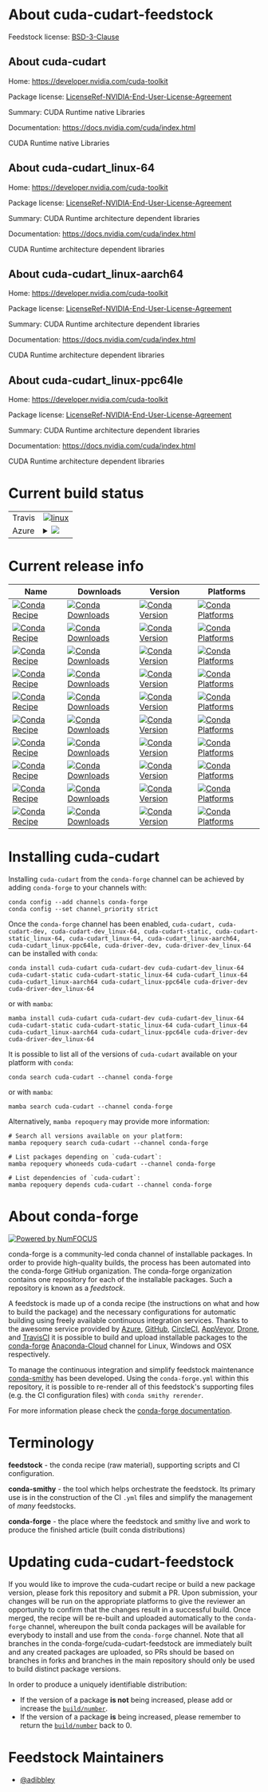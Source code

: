 About cuda-cudart-feedstock
===========================

Feedstock license: [BSD-3-Clause](https://github.com/conda-forge/cuda-cudart-feedstock/blob/main/LICENSE.txt)

About cuda-cudart
-----------------

Home: https://developer.nvidia.com/cuda-toolkit

Package license: [LicenseRef-NVIDIA-End-User-License-Agreement](https://docs.nvidia.com/cuda/eula/index.html)

Summary: CUDA Runtime native Libraries

Documentation: https://docs.nvidia.com/cuda/index.html

CUDA Runtime native Libraries

About cuda-cudart_linux-64
--------------------------

Home: https://developer.nvidia.com/cuda-toolkit

Package license: [LicenseRef-NVIDIA-End-User-License-Agreement](https://docs.nvidia.com/cuda/eula/index.html)

Summary: CUDA Runtime architecture dependent libraries

Documentation: https://docs.nvidia.com/cuda/index.html

CUDA Runtime architecture dependent libraries

About cuda-cudart_linux-aarch64
-------------------------------

Home: https://developer.nvidia.com/cuda-toolkit

Package license: [LicenseRef-NVIDIA-End-User-License-Agreement](https://docs.nvidia.com/cuda/eula/index.html)

Summary: CUDA Runtime architecture dependent libraries

Documentation: https://docs.nvidia.com/cuda/index.html

CUDA Runtime architecture dependent libraries

About cuda-cudart_linux-ppc64le
-------------------------------

Home: https://developer.nvidia.com/cuda-toolkit

Package license: [LicenseRef-NVIDIA-End-User-License-Agreement](https://docs.nvidia.com/cuda/eula/index.html)

Summary: CUDA Runtime architecture dependent libraries

Documentation: https://docs.nvidia.com/cuda/index.html

CUDA Runtime architecture dependent libraries


Current build status
====================


<table><tr>
    <td>Travis</td>
    <td>
      <a href="https://app.travis-ci.com/conda-forge/cuda-cudart-feedstock">
        <img alt="linux" src="https://img.shields.io/travis/com/conda-forge/cuda-cudart-feedstock/main.svg?label=Linux">
      </a>
    </td>
  </tr>
    
  <tr>
    <td>Azure</td>
    <td>
      <details>
        <summary>
          <a href="https://dev.azure.com/conda-forge/feedstock-builds/_build/latest?definitionId=19152&branchName=main">
            <img src="https://dev.azure.com/conda-forge/feedstock-builds/_apis/build/status/cuda-cudart-feedstock?branchName=main">
          </a>
        </summary>
        <table>
          <thead><tr><th>Variant</th><th>Status</th></tr></thead>
          <tbody><tr>
              <td>linux_64</td>
              <td>
                <a href="https://dev.azure.com/conda-forge/feedstock-builds/_build/latest?definitionId=19152&branchName=main">
                  <img src="https://dev.azure.com/conda-forge/feedstock-builds/_apis/build/status/cuda-cudart-feedstock?branchName=main&jobName=linux&configuration=linux%20linux_64_" alt="variant">
                </a>
              </td>
            </tr><tr>
              <td>linux_aarch64</td>
              <td>
                <a href="https://dev.azure.com/conda-forge/feedstock-builds/_build/latest?definitionId=19152&branchName=main">
                  <img src="https://dev.azure.com/conda-forge/feedstock-builds/_apis/build/status/cuda-cudart-feedstock?branchName=main&jobName=linux&configuration=linux%20linux_aarch64_" alt="variant">
                </a>
              </td>
            </tr><tr>
              <td>linux_ppc64le</td>
              <td>
                <a href="https://dev.azure.com/conda-forge/feedstock-builds/_build/latest?definitionId=19152&branchName=main">
                  <img src="https://dev.azure.com/conda-forge/feedstock-builds/_apis/build/status/cuda-cudart-feedstock?branchName=main&jobName=linux&configuration=linux%20linux_ppc64le_" alt="variant">
                </a>
              </td>
            </tr>
          </tbody>
        </table>
      </details>
    </td>
  </tr>
</table>

Current release info
====================

| Name | Downloads | Version | Platforms |
| --- | --- | --- | --- |
| [![Conda Recipe](https://img.shields.io/badge/recipe-cuda--cudart-green.svg)](https://anaconda.org/conda-forge/cuda-cudart) | [![Conda Downloads](https://img.shields.io/conda/dn/conda-forge/cuda-cudart.svg)](https://anaconda.org/conda-forge/cuda-cudart) | [![Conda Version](https://img.shields.io/conda/vn/conda-forge/cuda-cudart.svg)](https://anaconda.org/conda-forge/cuda-cudart) | [![Conda Platforms](https://img.shields.io/conda/pn/conda-forge/cuda-cudart.svg)](https://anaconda.org/conda-forge/cuda-cudart) |
| [![Conda Recipe](https://img.shields.io/badge/recipe-cuda--cudart--dev-green.svg)](https://anaconda.org/conda-forge/cuda-cudart-dev) | [![Conda Downloads](https://img.shields.io/conda/dn/conda-forge/cuda-cudart-dev.svg)](https://anaconda.org/conda-forge/cuda-cudart-dev) | [![Conda Version](https://img.shields.io/conda/vn/conda-forge/cuda-cudart-dev.svg)](https://anaconda.org/conda-forge/cuda-cudart-dev) | [![Conda Platforms](https://img.shields.io/conda/pn/conda-forge/cuda-cudart-dev.svg)](https://anaconda.org/conda-forge/cuda-cudart-dev) |
| [![Conda Recipe](https://img.shields.io/badge/recipe-cuda--cudart--dev_linux--64-green.svg)](https://anaconda.org/conda-forge/cuda-cudart-dev_linux-64) | [![Conda Downloads](https://img.shields.io/conda/dn/conda-forge/cuda-cudart-dev_linux-64.svg)](https://anaconda.org/conda-forge/cuda-cudart-dev_linux-64) | [![Conda Version](https://img.shields.io/conda/vn/conda-forge/cuda-cudart-dev_linux-64.svg)](https://anaconda.org/conda-forge/cuda-cudart-dev_linux-64) | [![Conda Platforms](https://img.shields.io/conda/pn/conda-forge/cuda-cudart-dev_linux-64.svg)](https://anaconda.org/conda-forge/cuda-cudart-dev_linux-64) |
| [![Conda Recipe](https://img.shields.io/badge/recipe-cuda--cudart--static-green.svg)](https://anaconda.org/conda-forge/cuda-cudart-static) | [![Conda Downloads](https://img.shields.io/conda/dn/conda-forge/cuda-cudart-static.svg)](https://anaconda.org/conda-forge/cuda-cudart-static) | [![Conda Version](https://img.shields.io/conda/vn/conda-forge/cuda-cudart-static.svg)](https://anaconda.org/conda-forge/cuda-cudart-static) | [![Conda Platforms](https://img.shields.io/conda/pn/conda-forge/cuda-cudart-static.svg)](https://anaconda.org/conda-forge/cuda-cudart-static) |
| [![Conda Recipe](https://img.shields.io/badge/recipe-cuda--cudart--static_linux--64-green.svg)](https://anaconda.org/conda-forge/cuda-cudart-static_linux-64) | [![Conda Downloads](https://img.shields.io/conda/dn/conda-forge/cuda-cudart-static_linux-64.svg)](https://anaconda.org/conda-forge/cuda-cudart-static_linux-64) | [![Conda Version](https://img.shields.io/conda/vn/conda-forge/cuda-cudart-static_linux-64.svg)](https://anaconda.org/conda-forge/cuda-cudart-static_linux-64) | [![Conda Platforms](https://img.shields.io/conda/pn/conda-forge/cuda-cudart-static_linux-64.svg)](https://anaconda.org/conda-forge/cuda-cudart-static_linux-64) |
| [![Conda Recipe](https://img.shields.io/badge/recipe-cuda--cudart_linux--64-green.svg)](https://anaconda.org/conda-forge/cuda-cudart_linux-64) | [![Conda Downloads](https://img.shields.io/conda/dn/conda-forge/cuda-cudart_linux-64.svg)](https://anaconda.org/conda-forge/cuda-cudart_linux-64) | [![Conda Version](https://img.shields.io/conda/vn/conda-forge/cuda-cudart_linux-64.svg)](https://anaconda.org/conda-forge/cuda-cudart_linux-64) | [![Conda Platforms](https://img.shields.io/conda/pn/conda-forge/cuda-cudart_linux-64.svg)](https://anaconda.org/conda-forge/cuda-cudart_linux-64) |
| [![Conda Recipe](https://img.shields.io/badge/recipe-cuda--cudart_linux--aarch64-green.svg)](https://anaconda.org/conda-forge/cuda-cudart_linux-aarch64) | [![Conda Downloads](https://img.shields.io/conda/dn/conda-forge/cuda-cudart_linux-aarch64.svg)](https://anaconda.org/conda-forge/cuda-cudart_linux-aarch64) | [![Conda Version](https://img.shields.io/conda/vn/conda-forge/cuda-cudart_linux-aarch64.svg)](https://anaconda.org/conda-forge/cuda-cudart_linux-aarch64) | [![Conda Platforms](https://img.shields.io/conda/pn/conda-forge/cuda-cudart_linux-aarch64.svg)](https://anaconda.org/conda-forge/cuda-cudart_linux-aarch64) |
| [![Conda Recipe](https://img.shields.io/badge/recipe-cuda--cudart_linux--ppc64le-green.svg)](https://anaconda.org/conda-forge/cuda-cudart_linux-ppc64le) | [![Conda Downloads](https://img.shields.io/conda/dn/conda-forge/cuda-cudart_linux-ppc64le.svg)](https://anaconda.org/conda-forge/cuda-cudart_linux-ppc64le) | [![Conda Version](https://img.shields.io/conda/vn/conda-forge/cuda-cudart_linux-ppc64le.svg)](https://anaconda.org/conda-forge/cuda-cudart_linux-ppc64le) | [![Conda Platforms](https://img.shields.io/conda/pn/conda-forge/cuda-cudart_linux-ppc64le.svg)](https://anaconda.org/conda-forge/cuda-cudart_linux-ppc64le) |
| [![Conda Recipe](https://img.shields.io/badge/recipe-cuda--driver--dev-green.svg)](https://anaconda.org/conda-forge/cuda-driver-dev) | [![Conda Downloads](https://img.shields.io/conda/dn/conda-forge/cuda-driver-dev.svg)](https://anaconda.org/conda-forge/cuda-driver-dev) | [![Conda Version](https://img.shields.io/conda/vn/conda-forge/cuda-driver-dev.svg)](https://anaconda.org/conda-forge/cuda-driver-dev) | [![Conda Platforms](https://img.shields.io/conda/pn/conda-forge/cuda-driver-dev.svg)](https://anaconda.org/conda-forge/cuda-driver-dev) |
| [![Conda Recipe](https://img.shields.io/badge/recipe-cuda--driver--dev_linux--64-green.svg)](https://anaconda.org/conda-forge/cuda-driver-dev_linux-64) | [![Conda Downloads](https://img.shields.io/conda/dn/conda-forge/cuda-driver-dev_linux-64.svg)](https://anaconda.org/conda-forge/cuda-driver-dev_linux-64) | [![Conda Version](https://img.shields.io/conda/vn/conda-forge/cuda-driver-dev_linux-64.svg)](https://anaconda.org/conda-forge/cuda-driver-dev_linux-64) | [![Conda Platforms](https://img.shields.io/conda/pn/conda-forge/cuda-driver-dev_linux-64.svg)](https://anaconda.org/conda-forge/cuda-driver-dev_linux-64) |

Installing cuda-cudart
======================

Installing `cuda-cudart` from the `conda-forge` channel can be achieved by adding `conda-forge` to your channels with:

```
conda config --add channels conda-forge
conda config --set channel_priority strict
```

Once the `conda-forge` channel has been enabled, `cuda-cudart, cuda-cudart-dev, cuda-cudart-dev_linux-64, cuda-cudart-static, cuda-cudart-static_linux-64, cuda-cudart_linux-64, cuda-cudart_linux-aarch64, cuda-cudart_linux-ppc64le, cuda-driver-dev, cuda-driver-dev_linux-64` can be installed with `conda`:

```
conda install cuda-cudart cuda-cudart-dev cuda-cudart-dev_linux-64 cuda-cudart-static cuda-cudart-static_linux-64 cuda-cudart_linux-64 cuda-cudart_linux-aarch64 cuda-cudart_linux-ppc64le cuda-driver-dev cuda-driver-dev_linux-64
```

or with `mamba`:

```
mamba install cuda-cudart cuda-cudart-dev cuda-cudart-dev_linux-64 cuda-cudart-static cuda-cudart-static_linux-64 cuda-cudart_linux-64 cuda-cudart_linux-aarch64 cuda-cudart_linux-ppc64le cuda-driver-dev cuda-driver-dev_linux-64
```

It is possible to list all of the versions of `cuda-cudart` available on your platform with `conda`:

```
conda search cuda-cudart --channel conda-forge
```

or with `mamba`:

```
mamba search cuda-cudart --channel conda-forge
```

Alternatively, `mamba repoquery` may provide more information:

```
# Search all versions available on your platform:
mamba repoquery search cuda-cudart --channel conda-forge

# List packages depending on `cuda-cudart`:
mamba repoquery whoneeds cuda-cudart --channel conda-forge

# List dependencies of `cuda-cudart`:
mamba repoquery depends cuda-cudart --channel conda-forge
```


About conda-forge
=================

[![Powered by
NumFOCUS](https://img.shields.io/badge/powered%20by-NumFOCUS-orange.svg?style=flat&colorA=E1523D&colorB=007D8A)](https://numfocus.org)

conda-forge is a community-led conda channel of installable packages.
In order to provide high-quality builds, the process has been automated into the
conda-forge GitHub organization. The conda-forge organization contains one repository
for each of the installable packages. Such a repository is known as a *feedstock*.

A feedstock is made up of a conda recipe (the instructions on what and how to build
the package) and the necessary configurations for automatic building using freely
available continuous integration services. Thanks to the awesome service provided by
[Azure](https://azure.microsoft.com/en-us/services/devops/), [GitHub](https://github.com/),
[CircleCI](https://circleci.com/), [AppVeyor](https://www.appveyor.com/),
[Drone](https://cloud.drone.io/welcome), and [TravisCI](https://travis-ci.com/)
it is possible to build and upload installable packages to the
[conda-forge](https://anaconda.org/conda-forge) [Anaconda-Cloud](https://anaconda.org/)
channel for Linux, Windows and OSX respectively.

To manage the continuous integration and simplify feedstock maintenance
[conda-smithy](https://github.com/conda-forge/conda-smithy) has been developed.
Using the ``conda-forge.yml`` within this repository, it is possible to re-render all of
this feedstock's supporting files (e.g. the CI configuration files) with ``conda smithy rerender``.

For more information please check the [conda-forge documentation](https://conda-forge.org/docs/).

Terminology
===========

**feedstock** - the conda recipe (raw material), supporting scripts and CI configuration.

**conda-smithy** - the tool which helps orchestrate the feedstock.
                   Its primary use is in the construction of the CI ``.yml`` files
                   and simplify the management of *many* feedstocks.

**conda-forge** - the place where the feedstock and smithy live and work to
                  produce the finished article (built conda distributions)


Updating cuda-cudart-feedstock
==============================

If you would like to improve the cuda-cudart recipe or build a new
package version, please fork this repository and submit a PR. Upon submission,
your changes will be run on the appropriate platforms to give the reviewer an
opportunity to confirm that the changes result in a successful build. Once
merged, the recipe will be re-built and uploaded automatically to the
`conda-forge` channel, whereupon the built conda packages will be available for
everybody to install and use from the `conda-forge` channel.
Note that all branches in the conda-forge/cuda-cudart-feedstock are
immediately built and any created packages are uploaded, so PRs should be based
on branches in forks and branches in the main repository should only be used to
build distinct package versions.

In order to produce a uniquely identifiable distribution:
 * If the version of a package **is not** being increased, please add or increase
   the [``build/number``](https://docs.conda.io/projects/conda-build/en/latest/resources/define-metadata.html#build-number-and-string).
 * If the version of a package **is** being increased, please remember to return
   the [``build/number``](https://docs.conda.io/projects/conda-build/en/latest/resources/define-metadata.html#build-number-and-string)
   back to 0.

Feedstock Maintainers
=====================

* [@adibbley](https://github.com/adibbley/)

